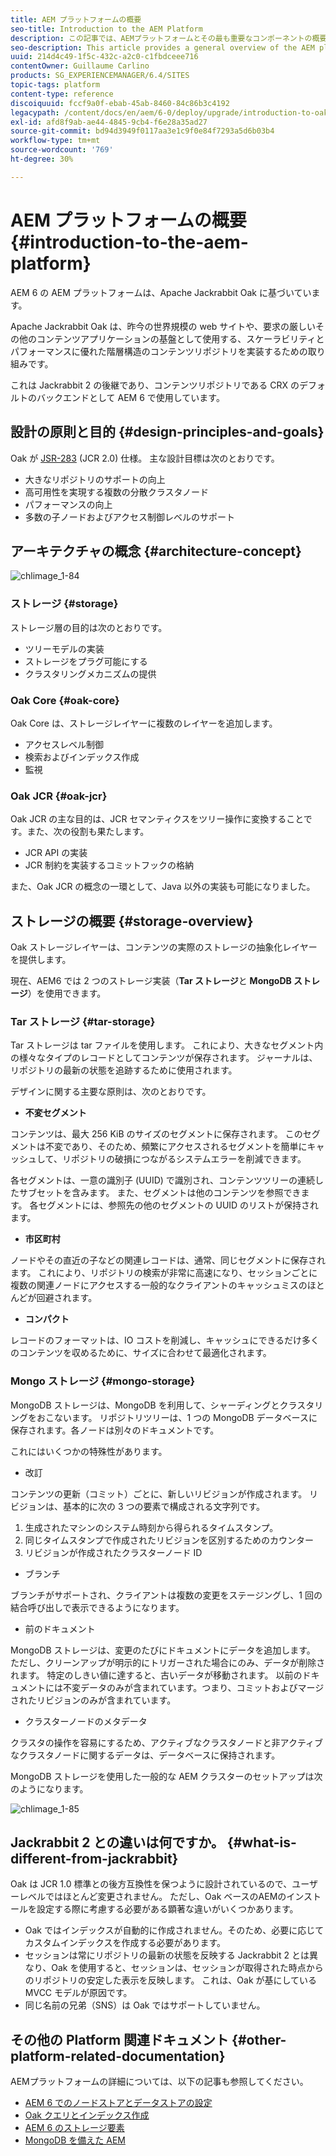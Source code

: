 ```yaml
---
title: AEM プラットフォームの概要
seo-title: Introduction to the AEM Platform
description: この記事では、AEMプラットフォームとその最も重要なコンポーネントの概要を説明します。
seo-description: This article provides a general overview of the AEM platform and its most important components.
uuid: 214d4c49-1f5c-432c-a2c0-c1fbdceee716
contentOwner: Guillaume Carlino
products: SG_EXPERIENCEMANAGER/6.4/SITES
topic-tags: platform
content-type: reference
discoiquuid: fccf9a0f-ebab-45ab-8460-84c86b3c4192
legacypath: /content/docs/en/aem/6-0/deploy/upgrade/introduction-to-oak
exl-id: afd8f9ab-ae44-4845-9cb4-f6e28a35ad27
source-git-commit: bd94d3949f0117aa3e1c9f0e84f7293a5d6b03b4
workflow-type: tm+mt
source-wordcount: '769'
ht-degree: 30%

---
```


# AEM プラットフォームの概要{#introduction-to-the-aem-platform}

AEM 6 の AEM プラットフォームは、Apache Jackrabbit Oak に基づいています。

Apache Jackrabbit Oak は、昨今の世界規模の web サイトや、要求の厳しいその他のコンテンツアプリケーションの基盤として使用する、スケーラビリティとパフォーマンスに優れた階層構造のコンテンツリポジトリを実装するための取り組みです。

これは Jackrabbit 2 の後継であり、コンテンツリポジトリである CRX のデフォルトのバックエンドとして AEM 6 で使用しています。

## 設計の原則と目的 {#design-principles-and-goals}

Oak が [JSR-283](https://www.day.com/day/en/products/jcr/jsr-283.html) (JCR 2.0) 仕様。 主な設計目標は次のとおりです。

* 大きなリポジトリのサポートの向上
* 高可用性を実現する複数の分散クラスタノード
* パフォーマンスの向上
* 多数の子ノードおよびアクセス制御レベルのサポート

## アーキテクチャの概念 {#architecture-concept}

![chlimage_1-84](assets/chlimage_1-84.png)

### ストレージ {#storage}

ストレージ層の目的は次のとおりです。

* ツリーモデルの実装
* ストレージをプラグ可能にする
* クラスタリングメカニズムの提供

### Oak Core {#oak-core}

Oak Core は、ストレージレイヤーに複数のレイヤーを追加します。

* アクセスレベル制御
* 検索およびインデックス作成
* 監視

### Oak JCR {#oak-jcr}

Oak JCR の主な目的は、JCR セマンティクスをツリー操作に変換することです。また、次の役割も果たします。

* JCR API の実装
* JCR 制約を実装するコミットフックの格納

また、Oak JCR の概念の一環として、Java 以外の実装も可能になりました。

## ストレージの概要 {#storage-overview}

Oak ストレージレイヤーは、コンテンツの実際のストレージの抽象化レイヤーを提供します。

現在、AEM6 では 2 つのストレージ実装（**Tar ストレージ**&#x200B;と **MongoDB ストレージ**）を使用できます。

### Tar ストレージ {#tar-storage}

Tar ストレージは tar ファイルを使用します。 これにより、大きなセグメント内の様々なタイプのレコードとしてコンテンツが保存されます。 ジャーナルは、リポジトリの最新の状態を追跡するために使用されます。

デザインに関する主要な原則は、次のとおりです。

* **不変セグメント**

コンテンツは、最大 256 KiB のサイズのセグメントに保存されます。 このセグメントは不変であり、そのため、頻繁にアクセスされるセグメントを簡単にキャッシュして、リポジトリの破損につながるシステムエラーを削減できます。

各セグメントは、一意の識別子 (UUID) で識別され、コンテンツツリーの連続したサブセットを含みます。 また、セグメントは他のコンテンツを参照できます。 各セグメントには、参照先の他のセグメントの UUID のリストが保持されます。

* **市区町村**

ノードやその直近の子などの関連レコードは、通常、同じセグメントに保存されます。 これにより、リポジトリの検索が非常に高速になり、セッションごとに複数の関連ノードにアクセスする一般的なクライアントのキャッシュミスのほとんどが回避されます。

* **コンパクト**

レコードのフォーマットは、IO コストを削減し、キャッシュにできるだけ多くのコンテンツを収めるために、サイズに合わせて最適化されます。

### Mongo ストレージ {#mongo-storage}

MongoDB ストレージは、MongoDB を利用して、シャーディングとクラスタリングをおこないます。 リポジトリツリーは、1 つの MongoDB データベースに保存されます。各ノードは別々のドキュメントです。

これにはいくつかの特殊性があります。

* 改訂

コンテンツの更新（コミット）ごとに、新しいリビジョンが作成されます。 リビジョンは、基本的に次の 3 つの要素で構成される文字列です。

1. 生成されたマシンのシステム時刻から得られるタイムスタンプ。
1. 同じタイムスタンプで作成されたリビジョンを区別するためのカウンター
1. リビジョンが作成されたクラスターノード ID

* ブランチ

ブランチがサポートされ、クライアントは複数の変更をステージングし、1 回の結合呼び出しで表示できるようになります。

* 前のドキュメント

MongoDB ストレージは、変更のたびにドキュメントにデータを追加します。 ただし、クリーンアップが明示的にトリガーされた場合にのみ、データが削除されます。 特定のしきい値に達すると、古いデータが移動されます。 以前のドキュメントには不変データのみが含まれています。つまり、コミットおよびマージされたリビジョンのみが含まれています。

* クラスターノードのメタデータ

クラスタの操作を容易にするため、アクティブなクラスタノードと非アクティブなクラスタノードに関するデータは、データベースに保持されます。

MongoDB ストレージを使用した一般的な AEM クラスターのセットアップは次のようになります。

![chlimage_1-85](assets/chlimage_1-85.png)

## Jackrabbit 2 との違いは何ですか。 {#what-is-different-from-jackrabbit}

Oak は JCR 1.0 標準との後方互換性を保つように設計されているので、ユーザーレベルではほとんど変更されません。 ただし、Oak ベースのAEMのインストールを設定する際に考慮する必要がある顕著な違いがいくつかあります。

* Oak ではインデックスが自動的に作成されません。そのため、必要に応じてカスタムインデックスを作成する必要があります。
* セッションは常にリポジトリの最新の状態を反映する Jackrabbit 2 とは異なり、Oak を使用すると、セッションは、セッションが取得された時点からのリポジトリの安定した表示を反映します。 これは、Oak が基にしている MVCC モデルが原因です。
* 同じ名前の兄弟（SNS）は Oak ではサポートしていません。

## その他の Platform 関連ドキュメント {#other-platform-related-documentation}

AEMプラットフォームの詳細については、以下の記事も参照してください。

* [AEM 6 でのノードストアとデータストアの設定](/help/sites-deploying/data-store-config.md)
* [Oak クエリとインデックス作成](/help/sites-deploying/queries-and-indexing.md)
* [AEM 6 のストレージ要素](/help/sites-deploying/storage-elements-in-aem-6.md)
* [MongoDB を備えた AEM](/help/sites-deploying/aem-with-mongodb.md)
